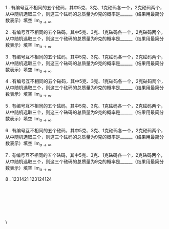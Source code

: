 1 . 有编号互不相同的五个砝码，其中5克、3克、1克砝码各一个，2克砝码两个，从中随机选取三个，则这三个砝码的总质量为9克的概率是______（结果用最简分数表示）填空 $\lim_{a \to \infty}$

2 . 有编号互不相同的五个砝码，其中5克、3克、1克砝码各一个，2克砝码两个，从中随机选取三个，则这三个砝码的总质量为9克的概率是______（结果用最简分数表示）填空 $\lim_{a \to \infty}$

3 . 有编号互不相同的五个砝码，其中5克、3克、1克砝码各一个，2克砝码两个，从中随机选取三个，则这三个砝码的总质量为9克的概率是______（结果用最简分数表示）填空 $\lim_{a \to \infty}$

4 . 有编号互不相同的五个砝码，其中5克、3克、1克砝码各一个，2克砝码两个，从中随机选取三个，则这三个砝码的总质量为9克的概率是______（结果用最简分数表示）填空 $\lim_{a \to \infty}$

5 . 有编号互不相同的五个砝码，其中5克、3克、1克砝码各一个，2克砝码两个，从中随机选取三个，则这三个砝码的总质量为9克的概率是______（结果用最简分数表示）填空 $\lim_{a \to \infty}$

6 . 有编号互不相同的五个砝码，其中5克、3克、1克砝码各一个，2克砝码两个，从中随机选取三个，则这三个砝码的总质量为9克的概率是______（结果用最简分数表示）填空 $\lim_{a \to \infty}$

7 . 有编号互不相同的五个砝码，其中5克、3克、1克砝码各一个，2克砝码两个，从中随机选取三个，则这三个砝码的总质量为9克的概率是______（结果用最简分数表示）填空 $\lim_{a \to \infty}$

8 . 1231421
123124124

 \
 \
 \
 \
 \
 \
 \
